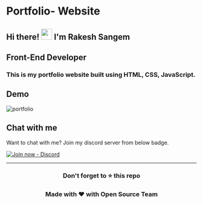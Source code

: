 # Portfolio- Website
## Hi there! <img src="https://github.com/TheDudeThatCode/TheDudeThatCode/blob/master/Assets/Hi.gif" width="29px"> I'm Rakesh Sangem
## Front-End Developer
### This is my portfolio website built using HTML, CSS, JavaScript.

## Demo
![portfolio](https://user-images.githubusercontent.com/107752425/192083103-e773c142-6ed0-4223-8fca-62525c2f908a.png)

## Chat with me

Want to chat with me? Join my discord server from below badge.

[![Join now - Discord](https://img.shields.io/badge/Join_now-Discord-2ea44f?style=for-the-badge&logo=discord&logoColor=white)](https://discord.gg/CapGk4dEaV)

------

<div align="center">
<h3>Don't forget to ⭐ this repo</h3>
</div>
<div align="center">
<h3>Made with &#10084; with Open Source Team</h3>
</div>
